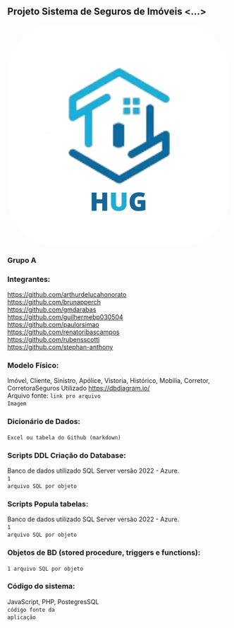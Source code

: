 ## Projeto Sistema de Seguros de Imóveis <...>

<img src='./public/logo.jpg' style='display: block; margin-left: auto; margin-right: auto; border-radius: 20%;'>


### Grupo A

### Integrantes:
https://github.com/arthurdelucahonorato <br>
https://github.com/brunapperch <br>
https://github.com/gmdarabas <br>
https://github.com/guilhermebp030504 <br>
https://github.com/paulorsimao <br>
https://github.com/renatoribascampos <br>
https://github.com/rubensscotti <br>
https://github.com/stephan-anthony <br>

### Modelo Físico:
Imóvel, Cliente, Sinistro, Apólice, Vistoria, Histórico, Mobilia, Corretor, CorretoraSeguros
Utilizado https://dbdiagram.io/<br>
Arquivo fonte: <code>link pro arquivo</code><br>
<code>Imagem</code>
  
### Dicionário de Dados:
<code>Excel ou tabela do Github (markdown)</code>

### Scripts DDL Criação do Database:
Banco de dados utilizado SQL Server versão 2022 - Azure.<br>
<code>1 arquivo SQL por objeto</code>

### Scripts Popula tabelas:
Banco de dados utilizado SQL Server versão 2022 - Azure.<br>
<code>1 arquivo SQL por objeto</code>

### Objetos de BD (stored procedure, triggers e functions):
<code>1 arquivo SQL por objeto</code>
  
### Código do sistema:
JavaScript, PHP, PostegresSQL <br>
<code>código fonte da aplicação</code>
